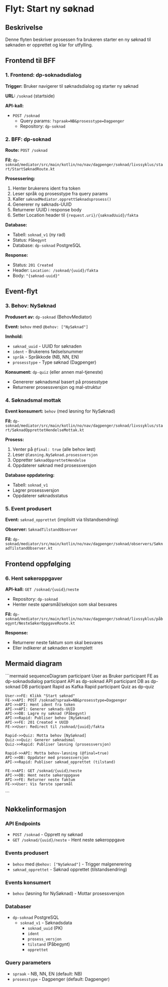 # Flyt: Start ny søknad

## Beskrivelse
Denne flyten beskriver prosessen fra brukeren starter en ny søknad til søknaden er opprettet og klar for utfylling.

## Frontend til BFF

### 1. Frontend: dp-soknadsdialog
**Trigger:** Bruker navigerer til søknadsdialog og starter ny søknad

**URL:** `/soknad` (startside)

**API-kall:**
- `POST /soknad`
  - Query params: `?spraak=NB&prosesstype=Dagpenger`
  - Repository: `dp-soknad`

### 2. BFF: dp-soknad
**Route:** `POST /soknad`

**Fil:** `dp-soknad/mediator/src/main/kotlin/no/nav/dagpenger/soknad/livssyklus/start/StartSøknadRoute.kt`

**Prosessering:**
1. Henter brukerens ident fra token
2. Leser språk og prosesstype fra query params
3. Kaller `søknadMediator.opprettSøknadsprosess()`
4. Genererer ny søknads-UUID
5. Returnerer UUID i response body
6. Setter Location header til `{request.uri}/{søknadUuid}/fakta`

**Database:**
- Tabell: `soknad_v1` (ny rad)
- Status: `Påbegynt`
- Database: `dp-soknad` PostgreSQL

**Response:**
- Status: `201 Created`
- Header: `Location: /soknad/{uuid}/fakta`
- Body: `"{søknad-uuid}"`

## Event-flyt

### 3. Behov: NySøknad
**Produsert av:** `dp-soknad` (BehovMediator)

**Event:** `behov` med `@behov: ["NySøknad"]`

**Innhold:**
- `søknad_uuid` - UUID for søknaden
- `ident` - Brukerens fødselsnummer
- `språk` - Språkkode (NB, NN, EN)
- `prosesstype` - Type søknad (Dagpenger)

**Konsument:** `dp-quiz` (eller annen mal-tjeneste)
- Genererer søknadsmal basert på prosesstype
- Returnerer prosessversjon og mal-struktur

### 4. Søknadsmal mottak
**Event konsumert:** `behov` (med løsning for NySøknad)

**Fil:** `dp-soknad/mediator/src/main/kotlin/no/nav/dagpenger/soknad/livssyklus/start/SøknadOpprettetHendelseMottak.kt`

**Prosess:**
1. Venter på `@final: true` (alle behov løst)
2. Leser `@løsning.NySøknad.prosessversjon`
3. Oppretter `SøknadOpprettetHendelse`
4. Oppdaterer søknad med prosessversjon

**Database oppdatering:**
- Tabell: `soknad_v1`
- Lagrer prosessversjon
- Oppdaterer søknadsstatus

### 5. Event produsert
**Event:** `søknad_opprettet` (implisitt via tilstandsendring)

**Observer:** `SøknadTilstandObserver`

**Fil:** `dp-soknad/mediator/src/main/kotlin/no/nav/dagpenger/soknad/observers/SøknadTilstandObserver.kt`

## Frontend oppfølging

### 6. Hent søkeroppgaver
**API-kall:** `GET /soknad/{uuid}/neste`
- Repository: `dp-soknad`
- Henter neste spørsmål/seksjon som skal besvares

**Fil:** `dp-soknad/mediator/src/main/kotlin/no/nav/dagpenger/soknad/livssyklus/påbegynt/NesteSøkerOppgaveRoute.kt`

**Response:**
- Returnerer neste faktum som skal besvares
- Eller indikerer at søknaden er komplett

## Mermaid diagram

\`\`\`mermaid
sequenceDiagram
    participant User as Bruker
    participant FE as dp-soknadsdialog
    participant API as dp-soknad API
    participant DB as dp-soknad DB
    participant Rapid as Kafka Rapid
    participant Quiz as dp-quiz

    User->>FE: Klikk "Start søknad"
    FE->>API: POST /soknad?spraak=NB&prosesstype=Dagpenger
    API->>API: Hent ident fra token
    API->>API: Generer søknads-UUID
    API->>DB: Lagre ny søknad (Påbegynt)
    API->>Rapid: Publiser behov [NySøknad]
    API->>FE: 201 Created + UUID
    FE->>User: Redirect til /soknad/{uuid}/fakta

    Rapid->>Quiz: Motta behov [NySøknad]
    Quiz->>Quiz: Generer søknadsmal
    Quiz->>Rapid: Publiser løsning (prosessversjon)

    Rapid->>API: Motta behov-løsning (@final=true)
    API->>DB: Oppdater med prosessversjon
    API->>Rapid: Publiser søknad_opprettet (tilstand)

    FE->>API: GET /soknad/{uuid}/neste
    API->>DB: Hent neste søkeroppgave
    API->>FE: Returner neste faktum
    FE->>User: Vis første spørsmål
\`\`\`

## Nøkkelinformasjon

### API Endpoints
- `POST /soknad` - Opprett ny søknad
- `GET /soknad/{uuid}/neste` - Hent neste søkeroppgave

### Events produsert
- `behov` med `@behov: ["NySøknad"]` - Trigger malgenerering
- `søknad_opprettet` - Søknad opprettet (tilstandsendring)

### Events konsumert
- `behov` (løsning for NySøknad) - Mottar prosessversjon

### Databaser
- `dp-soknad` PostgreSQL
  - `soknad_v1` - Søknadsdata
    - `soknad_uuid` (PK)
    - `ident`
    - `prosess_versjon`
    - `tilstand` (Påbegynt)
    - `opprettet`

### Query parameters
- `spraak` - NB, NN, EN (default: NB)
- `prosesstype` - Dagpenger (default: Dagpenger)
